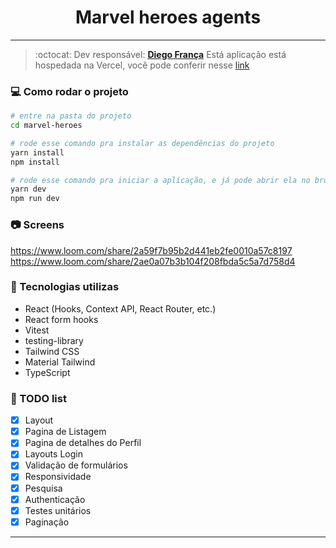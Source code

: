 <!-- Dark Mode

https://www.youtube.com/watch?v=Mu9puNcZ5WI -->

## <h1 align="center">Marvel heroes agents</h1>
<hr/>

> :octocat: Dev responsável: [**Diego França**](https://www.linkedin.com/in/diego-fran%C3%A7a-aa66ba78)
> Está aplicação está hospedada na Vercel, você pode conferir nesse [link](https://marvel-heroes-nine-omega.vercel.app/)

### :computer: Como rodar o projeto
```bash
# entre na pasta do projeto
cd marvel-heroes

# rode esse comando pra instalar as dependências do projeto
yarn install
npm install

# rode esse comando pra iniciar a aplicação, e já pode abrir ela no browser
yarn dev
npm run dev

```

### :camera: Screens
https://www.loom.com/share/2a59f7b95b2d441eb2fe0010a57c8197
https://www.loom.com/share/2ae0a07b3b104f208fbda5c5a7d758d4

### :wrench: Tecnologias utilizas
- React (Hooks, Context API, React Router, etc.)
- React form hooks
- Vitest
- testing-library
- Tailwind CSS
- Material Tailwind
- TypeScript

### :pencil: TODO list

- [x] Layout
- [x] Pagina de Listagem
- [x] Pagina de detalhes do Perfil
- [x] Layouts Login
- [x] Validação de formulários
- [x] Responsividade
- [x] Pesquisa
- [x] Authenticação
- [x] Testes unitários
- [x] Paginação

---
